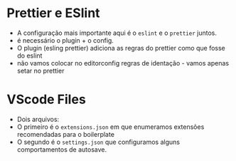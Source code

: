 # Prettier e ESlint

- A configuração mais importante aqui é o `eslint` e o `prettier` juntos.
- é necessário o plugin + o config.
- O plugin (esling prettier) adiciona as regras do prettier como que fosse do eslint
- não vamos colocar no editorconfig regras de identação - vamos apenas setar no prettier


# VScode Files
- Dois arquivos: 
- O primeiro é o `extensions.json` em que enumeramos extensões recomendadas para o boilerplate
- O segundo é o `settings.json` que configuramos alguns comportamentos de autosave.  
